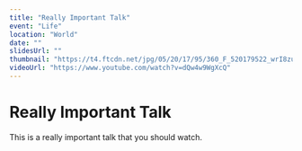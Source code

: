 ```yaml
---
title: "Really Important Talk"
event: "Life"
location: "World"
date: ""
slidesUrl: ""
thumbnail: "https://t4.ftcdn.net/jpg/05/20/17/95/360_F_520179522_wrI8zucLkyCbBylaMXL8RMd8Jt4iniZR.jpg"
videoUrl: "https://www.youtube.com/watch?v=dQw4w9WgXcQ"
---
```


# Really Important Talk

This is a really important talk that you should watch.